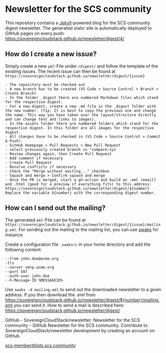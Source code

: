 # Newsletter for the SCS community

This repository contains a [Jekyll](https://jekyllrb.com/)-powered blog for the SCS community digest newsletter.
The generated static site is automatically deployed to GitHub pages on every push: https://sovereigncloudstack.github.io/newsletter/digest/4/

## How do I create a new issue?

Simply create a new `yml`-File under `/digest/` and follow the template of the existing issues.
The recent issue can then be found at `https://sovereigncloudstack.github.io/newsletter/digest/{issue}`

    - The repository must be checked out
    - A new branch has to be created (VS Code > Source Control > Branch > Create Branch)
    - In the folder _digest there are numbered Markdown files which stand for the respective digest. 
    - For a new digest, create a new .md file in the _digest folder with the new number. (Tip: It is best to copy the previous one and change the name. This way you have taken over the layout/structure directly and can change text and links to images). 
    - In the assets folder there are numbered folders which stand for the respective digest. In this folder are all images for the respective digest. 
    - All changes have to be checked in (VS Code > Source Control > Commit & Push).
    - GitHub Homepage > Pull Requests > New Pull Request
    - select previously created branch in "compare:xyz
    - Review changes again, then Create Pull Request
    - Add comment if necessary
    - Create Pull Request
    - Resolve conflicts if necessary
    - Check the "Merge without waiting..." checkbox
    - Squash and merge > Confirm squash and merge 
    - Once the PR is merged, start a gh-action and build an .eml (email) and .html (good for a preview if everything fits) to this address: https://sovereigncloudstack.github.io/newsletter/digest/${number} Replace the variable ${number} with the corresponding digest number. 

## How can I send out the mailing?

The generated `eml`-File can be found at `https://sovereigncloudstack.github.io/newsletter/digest/{issue}/mailing.eml`.
For sending out the mailing to the mailing list, you can use [swaks](http://www.jetmore.org/john/code/swaks/) for instance.

Create a configuration file `.swaksrc` in your home directory and add the following content:
```
--from john.doe@acme.org
-tls
--server smtp.acme.org
--port 587
--auth-user john.doe
--h-Message-ID %MESSAGEID%
```
Use `swaks -d mailing.eml` to send out the downloaded newsletter to a given address.
If you then download the .eml from https://sovereigncloudstack.github.io/newsletter/digest/${number}/mailing.eml you can send it. How to send a mail is described here: https://sovereigncloudstack.github.io/newsletter/digest/ 

GitHub - SovereignCloudStack/newsletter: Newsletter for the SCS community - GitHub
Newsletter for the SCS community. Contribute to SovereignCloudStack/newsletter development by creating an account on GitHub.

scs-member@lists.scs.community
